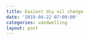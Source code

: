 ```yaml
---
title: Easiest diy oil change
date: '2019-04-22 07:00:00'
categories: vandwelling
layout: post
---
```


